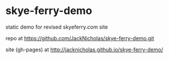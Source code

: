 skye-ferry-demo
===============

static demo for revised skyeferry.com site

repo at https://github.com/JackNicholas/skye-ferry-demo.git

site (gh-pages) at http://jacknicholas.github.io/skye-ferry-demo/
